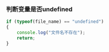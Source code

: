 ### 判断变量是否undefined
```js
if (typeof(file_name) == "undefined")
{
    console.log("文件名不存在");
    return;
}
```
 
